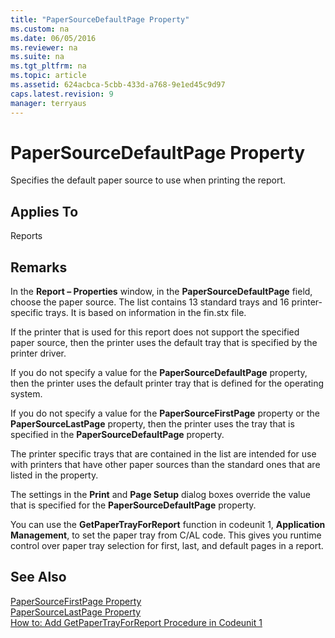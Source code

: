 ```yaml
---
title: "PaperSourceDefaultPage Property"
ms.custom: na
ms.date: 06/05/2016
ms.reviewer: na
ms.suite: na
ms.tgt_pltfrm: na
ms.topic: article
ms.assetid: 624acbca-5cbb-433d-a768-9e1ed45c9d97
caps.latest.revision: 9
manager: terryaus
---
```

# PaperSourceDefaultPage Property
Specifies the default paper source to use when printing the report.  
  
## Applies To  
 Reports  
  
## Remarks  
 In the **Report – Properties** window, in the **PaperSourceDefaultPage** field, choose the paper source. The list contains 13 standard trays and 16 printer\-specific trays. It is based on information in the fin.stx file.  
  
 If the printer that is used for this report does not support the specified paper source, then the printer uses the default tray that is specified by the printer driver.  
  
 If you do not specify a value for the **PaperSourceDefaultPage** property, then the printer uses the default printer tray that is defined for the operating system.  
  
 If you do not specify a value for the **PaperSourceFirstPage** property or the **PaperSourceLastPage** property, then the printer uses the tray that is specified in the **PaperSourceDefaultPage** property.  
  
 The printer specific trays that are contained in the list are intended for use with printers that have other paper sources than the standard ones that are listed in the property.  
  
 The settings in the **Print** and **Page Setup** dialog boxes override the value that is specified for the **PaperSourceDefaultPage** property.  
  
 You can use the **GetPaperTrayForReport** function in codeunit 1, **Application Management**, to set the paper tray from C\/AL code. This gives you runtime control over paper tray selection for first, last, and default pages in a report.  
  
## See Also  
 [PaperSourceFirstPage Property](PaperSourceFirstPage-Property.md)   
 [PaperSourceLastPage Property](PaperSourceLastPage-Property.md)   
 [How to: Add GetPaperTrayForReport Procedure in Codeunit 1](../Topic/How%20to:%20Add%20GetPaperTrayForReport%20Procedure%20in%20Codeunit%201.md)